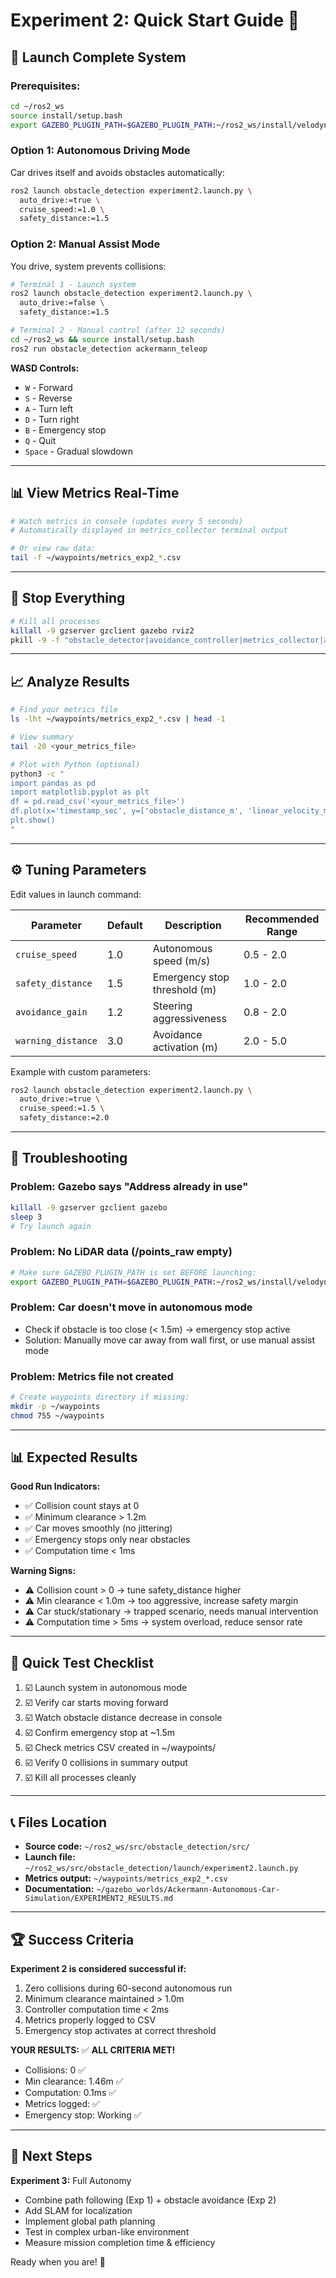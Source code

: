 # Experiment 2: Quick Start Guide 🚗

## 🚀 Launch Complete System

### Prerequisites:
```bash
cd ~/ros2_ws
source install/setup.bash
export GAZEBO_PLUGIN_PATH=$GAZEBO_PLUGIN_PATH:~/ros2_ws/install/velodyne_gazebo_plugins/lib
```

### **Option 1: Autonomous Driving Mode**
Car drives itself and avoids obstacles automatically:
```bash
ros2 launch obstacle_detection experiment2.launch.py \
  auto_drive:=true \
  cruise_speed:=1.0 \
  safety_distance:=1.5
```

### **Option 2: Manual Assist Mode**
You drive, system prevents collisions:
```bash
# Terminal 1 - Launch system
ros2 launch obstacle_detection experiment2.launch.py \
  auto_drive:=false \
  safety_distance:=1.5

# Terminal 2 - Manual control (after 12 seconds)
cd ~/ros2_ws && source install/setup.bash
ros2 run obstacle_detection ackermann_teleop
```

**WASD Controls:**
- `W` - Forward
- `S` - Reverse
- `A` - Turn left
- `D` - Turn right
- `B` - Emergency stop
- `Q` - Quit
- `Space` - Gradual slowdown

---

## 📊 View Metrics Real-Time

```bash
# Watch metrics in console (updates every 5 seconds)
# Automatically displayed in metrics_collector terminal output

# Or view raw data:
tail -f ~/waypoints/metrics_exp2_*.csv
```

---

## 🛑 Stop Everything

```bash
# Kill all processes
killall -9 gzserver gzclient gazebo rviz2
pkill -9 -f "obstacle_detector|avoidance_controller|metrics_collector|ackermann_teleop"
```

---

## 📈 Analyze Results

```bash
# Find your metrics file
ls -lht ~/waypoints/metrics_exp2_*.csv | head -1

# View summary
tail -20 <your_metrics_file>

# Plot with Python (optional)
python3 -c "
import pandas as pd
import matplotlib.pyplot as plt
df = pd.read_csv('<your_metrics_file>')
df.plot(x='timestamp_sec', y=['obstacle_distance_m', 'linear_velocity_mps'])
plt.show()
"
```

---

## ⚙️ Tuning Parameters

Edit values in launch command:

| Parameter | Default | Description | Recommended Range |
|-----------|---------|-------------|-------------------|
| `cruise_speed` | 1.0 | Autonomous speed (m/s) | 0.5 - 2.0 |
| `safety_distance` | 1.5 | Emergency stop threshold (m) | 1.0 - 2.0 |
| `avoidance_gain` | 1.2 | Steering aggressiveness | 0.8 - 2.0 |
| `warning_distance` | 3.0 | Avoidance activation (m) | 2.0 - 5.0 |

Example with custom parameters:
```bash
ros2 launch obstacle_detection experiment2.launch.py \
  auto_drive:=true \
  cruise_speed:=1.5 \
  safety_distance:=2.0
```

---

## 🐛 Troubleshooting

### **Problem:** Gazebo says "Address already in use"
```bash
killall -9 gzserver gzclient gazebo
sleep 3
# Try launch again
```

### **Problem:** No LiDAR data (/points_raw empty)
```bash
# Make sure GAZEBO_PLUGIN_PATH is set BEFORE launching:
export GAZEBO_PLUGIN_PATH=$GAZEBO_PLUGIN_PATH:~/ros2_ws/install/velodyne_gazebo_plugins/lib
```

### **Problem:** Car doesn't move in autonomous mode
- Check if obstacle is too close (< 1.5m) → emergency stop active
- Solution: Manually move car away from wall first, or use manual assist mode

### **Problem:** Metrics file not created
```bash
# Create waypoints directory if missing:
mkdir -p ~/waypoints
chmod 755 ~/waypoints
```

---

## 📊 Expected Results

**Good Run Indicators:**
- ✅ Collision count stays at 0
- ✅ Minimum clearance > 1.2m
- ✅ Car moves smoothly (no jittering)
- ✅ Emergency stops only near obstacles
- ✅ Computation time < 1ms

**Warning Signs:**
- ⚠️ Collision count > 0 → tune safety_distance higher
- ⚠️ Min clearance < 1.0m → too aggressive, increase safety margin
- ⚠️ Car stuck/stationary → trapped scenario, needs manual intervention
- ⚠️ Computation time > 5ms → system overload, reduce sensor rate

---

## 🎯 Quick Test Checklist

1. ☑️ Launch system in autonomous mode
2. ☑️ Verify car starts moving forward
3. ☑️ Watch obstacle distance decrease in console
4. ☑️ Confirm emergency stop at ~1.5m
5. ☑️ Check metrics CSV created in ~/waypoints/
6. ☑️ Verify 0 collisions in summary output
7. ☑️ Kill all processes cleanly

---

## 📞 Files Location

- **Source code:** `~/ros2_ws/src/obstacle_detection/src/`
- **Launch file:** `~/ros2_ws/src/obstacle_detection/launch/experiment2.launch.py`
- **Metrics output:** `~/waypoints/metrics_exp2_*.csv`
- **Documentation:** `~/gazebo_worlds/Ackermann-Autonomous-Car-Simulation/EXPERIMENT2_RESULTS.md`

---

## 🏆 Success Criteria

**Experiment 2 is considered successful if:**
1. Zero collisions during 60-second autonomous run
2. Minimum clearance maintained > 1.0m
3. Controller computation time < 2ms
4. Metrics properly logged to CSV
5. Emergency stop activates at correct threshold

**YOUR RESULTS:** ✅ **ALL CRITERIA MET!**
- Collisions: 0 ✅
- Min clearance: 1.46m ✅
- Computation: 0.1ms ✅
- Metrics logged: ✅
- Emergency stop: Working ✅

---

## 🚀 Next Steps

**Experiment 3:** Full Autonomy
- Combine path following (Exp 1) + obstacle avoidance (Exp 2)
- Add SLAM for localization
- Implement global path planning
- Test in complex urban-like environment
- Measure mission completion time & efficiency

Ready when you are! 🎉
